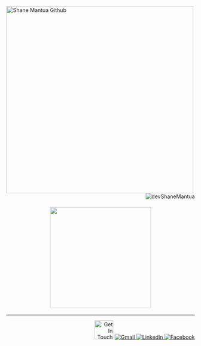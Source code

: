 <a href="https://shanedelmoiramantua.netlify.app/" target="_blank">
  <img  align="left"  width="500" src="https://res.cloudinary.com/di0no2myu/image/upload/v1655957519/YouCut_20220623_114529691_AdobeExpress_r8sft3.gif" alt="Shane Mantua Github"  >
</a>

<p align="right"> <img src="https://komarev.com/ghpvc/?username=devShaneMantua&style=plastic&color=ff69b4" alt="devShaneMantua"/></p>

<h4 align="center">
  <a href="mailto:shanemworkacc@gmail.com" target="_blank">
      <img src="https://img.wattpad.com/b0c222065fa2a1088502fb9d9b07fcba02d898da/68747470733a2f2f73332e616d617a6f6e6177732e636f6d2f776174747061642d6d656469612d736572766963652f53746f7279496d6167652f30726f644f76525f4937435065513d3d2d3838383230323830342e313631303634646636343664643832633537313333343033333039372e676966" width="270"/>
  </a>
</h4>

---

<p align="right">
  <img  width="50" src="https://media4.giphy.com/media/UrCybfHo3r1kmTZfJR/giphy.gif?cid=790b7611f4da43712867874599f73b1660d0440c068b1c43&rid=giphy.gif&ct=s"  alt="Get In Touch"  />
  <!-- Gmail -->
  <a href="mailto:shanemworkacc@gmail.com" target="_blank"><img alt="Gmail"
    src="https://img.shields.io/badge/Gmail-D14836?logo=gmail&logoColor=white">
  </a>
  <!-- Linkedin -->
  <a href="www.linkedin.com/in/shanedelmoiramantua" target="_blank"><img alt="Linkedin"
    src="https://custom-icon-badges.demolab.com/badge/LinkedIn-0A66C2?logo=linkedin-white&logoColor=fff">
  </a>
  <!-- Facebook -->
  <a href="https://www.facebook.com/shanedelmoira.mantua.7" target="_blank"><img alt="Facebook"
    src="https://img.shields.io/badge/Facebook-%231877F2.svg?logo=Facebook&logoColor=white">
  </a>
</p>
